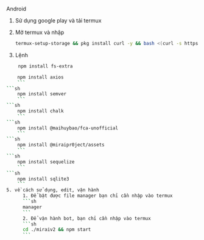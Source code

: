   Android

1. Sử dụng google play và tải termux

2. Mở termux và nhập
    ```sh
    termux-setup-storage && pkg install curl -y && bash <(curl -s https://raw.githubusercontent.com/Huongcq98/mrv3/install.sh)
    ```

3. Lệnh
   ```sh
    npm install fs-extra
    ```
```sh
    npm install axios
    ```
```sh
    npm install semver
    ```
```sh
    npm install chalk
    ```
```sh
    npm install @maihuybao/fca-unofficial
    ```
```sh
    npm install @miraipr0ject/assets
    ```
```sh
    npm install sequelize
    ```
```sh
    npm install sqlite3
    ```
5. về cách sử dụng, edit, vận hành
      1. Để bật được file manager bạn chỉ cần nhập vào termux
      ```sh
      manager
      ```
      2. Để vận hành bot, bạn chỉ cần nhập vào termux
      ```sh
      cd ./miraiv2 && npm start
      ```
